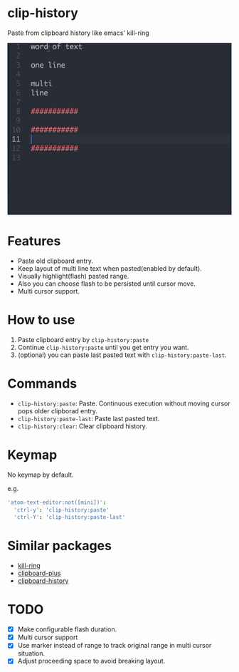 # clip-history

Paste from clipboard history like emacs' kill-ring

![gif](https://raw.githubusercontent.com/t9md/t9md/2453c4abea50741938bce79b9087e4845e8b66d1/img/atom-clip-history.gif)

# Features

* Paste old clipboard entry.
* Keep layout of multi line text when pasted(enabled by default).
* Visually highlight(flash) pasted range.
* Also you can choose flash to be persisted until cursor move.
* Multi cursor support.

# How to use

1. Paste clipboard entry by `clip-history:paste`
2. Continue `clip-history:paste` until you get entry you want.
3. (optional) you can paste last pasted text with `clip-history:paste-last`.

# Commands

* `clip-history:paste`: Paste. Continuous execution without moving cursor pops older clipborad entry.
* `clip-history:paste-last`: Paste last pasted text.
* `clip-history:clear`: Clear clipboard history.

# Keymap
No keymap by default.

e.g.

```coffeescript
'atom-text-editor:not([mini])':
  'ctrl-y': 'clip-history:paste'
  'ctrl-Y': 'clip-history:paste-last'
```

# Similar packages
* [kill-ring](https://atom.io/packages/kill-ring)
* [clipboard-plus](https://atom.io/packages/clipboard-plus)
* [clipboard-history](https://atom.io/packages/clipboard-history)

# TODO

* [x] Make configurable flash duration.
* [x] Multi cursor support
* [x] Use marker instead of range to track original range in multi cursor situation.
* [x] Adjust proceeding space to avoid breaking layout.
